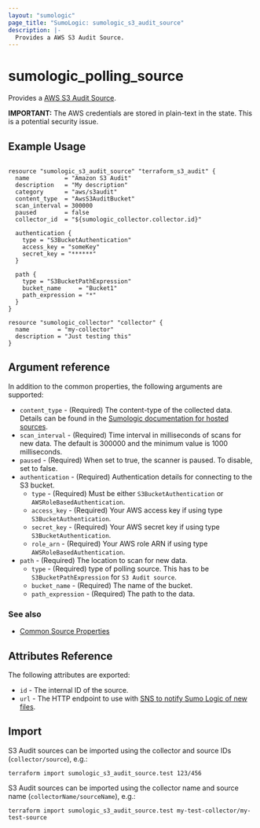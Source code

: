 ```yaml
---
layout: "sumologic"
page_title: "SumoLogic: sumologic_s3_audit_source"
description: |-
  Provides a AWS S3 Audit Source.
---
```


# sumologic_polling_source
Provides a [AWS S3 Audit Source][2].

__IMPORTANT:__ The AWS credentials are stored in plain-text in the state. This is a potential security issue.

## Example Usage
```hcl

resource "sumologic_s3_audit_source" "terraform_s3_audit" {
  name          = "Amazon S3 Audit"
  description   = "My description"
  category      = "aws/s3audit"
  content_type  = "AwsS3AuditBucket"
  scan_interval = 300000
  paused        = false
  collector_id  = "${sumologic_collector.collector.id}"

  authentication {
    type = "S3BucketAuthentication"
    access_key = "someKey"
    secret_key = "******"
  }

  path {
    type = "S3BucketPathExpression"
    bucket_name     = "Bucket1"
    path_expression = "*"
  }
}

resource "sumologic_collector" "collector" {
  name        = "my-collector"
  description = "Just testing this"
}
```

## Argument reference

In addition to the common properties, the following arguments are supported:

 - `content_type` - (Required) The content-type of the collected data. Details can be found in the [Sumologic documentation for hosted sources][1].
 - `scan_interval` - (Required) Time interval in milliseconds of scans for new data. The default is 300000 and the minimum value is 1000 milliseconds.
 - `paused` - (Required) When set to true, the scanner is paused. To disable, set to false.
 - `authentication` - (Required) Authentication details for connecting to the S3 bucket.
     + `type` - (Required) Must be either `S3BucketAuthentication` or `AWSRoleBasedAuthentication`.
     + `access_key` - (Required) Your AWS access key if using type `S3BucketAuthentication`.
     + `secret_key` - (Required) Your AWS secret key if using type `S3BucketAuthentication`.
     + `role_arn` - (Required) Your AWS role ARN if using type `AWSRoleBasedAuthentication`.
 - `path` - (Required) The location to scan for new data.
     + `type` - (Required) type of polling source. This has to be `S3BucketPathExpression` for `S3 Audit source`.
     + `bucket_name` - (Required) The name of the bucket. 
     + `path_expression` - (Required) The path to the data.

### See also
  * [Common Source Properties](https://github.com/terraform-providers/terraform-provider-sumologic/tree/master/website#common-source-properties)

## Attributes Reference
The following attributes are exported:

- `id` - The internal ID of the source.
- `url` - The HTTP endpoint to use with [SNS to notify Sumo Logic of new files](https://help.sumologic.com/03Send-Data/Sources/02Sources-for-Hosted-Collectors/Amazon-Web-Services/AWS-S3-Source#Set_up_SNS_in_AWS_(Optional)).

## Import
S3 Audit sources can be imported using the collector and source IDs (`collector/source`), e.g.:

```hcl
terraform import sumologic_s3_audit_source.test 123/456
```

S3 Audit sources can be imported using the collector name and source name (`collectorName/sourceName`), e.g.:

```hcl
terraform import sumologic_s3_audit_source.test my-test-collector/my-test-source
```

[1]: https://help.sumologic.com/Send_Data/Sources/03Use_JSON_to_Configure_Sources/JSON_Parameters_for_Hosted_Sources
[2]: https://help.sumologic.com/03Send-Data/Sources/02Sources-for-Hosted-Collectors/Amazon-Web-Services/Amazon-S3-Audit-Source